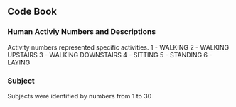 ## Code Book

### Human Activiy Numbers and Descriptions
Activity numbers represented specific activities.
1 - WALKING
2 - WALKING UPSTAIRS
3 - WALKING DOWNSTAIRS
4 - SITTING
5 - STANDING
6 - LAYING

### Subject
Subjects were identified by numbers from 1 to 30
